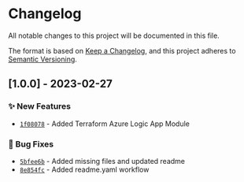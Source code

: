 # Changelog

All notable changes to this project will be documented in this file.

The format is based on [Keep a Changelog](https://keepachangelog.com/en/1.0.0/),
and this project adheres to [Semantic Versioning](https://semver.org/spec/v2.0.0.html).

## [1.0.0] - 2023-02-27
### :sparkles: New Features
- [`1f08078`](https://github.com/clouddrove/terraform-azure-logic-app/commit/1f080788a75b4a76206c2dc9c4c47ba3075ac548) - Added Terraform Azure Logic App Module

### :bug: Bug Fixes
- [`5bfee6b`](https://github.com/clouddrove/terraform-azure-logic-app/commit/5bfee6bb3a004c74e62c8f90f7ad96a0db0b775d) - Added missing files and updated readme
- [`8e854fc`](https://github.com/clouddrove/terraform-azure-logic-app/commit/8e854fc526c24417fdf8c7bb9c686edc6d4fe582) - Added readme.yaml workflow
